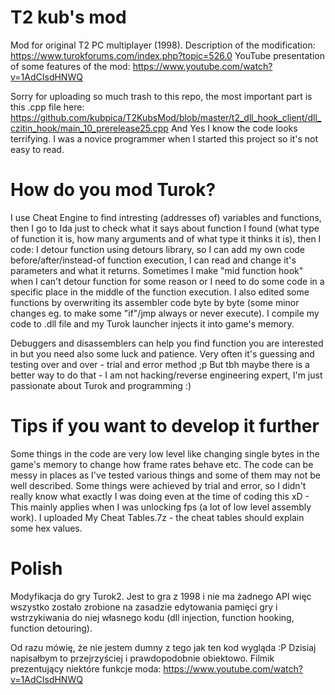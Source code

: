 # T2 kub's mod
Mod for original T2 PC multiplayer (1998).
Description of the modification: https://www.turokforums.com/index.php?topic=526.0
YouTube presentation of some features of the mod: https://www.youtube.com/watch?v=1AdCIsdHNWQ

Sorry for uploading so much trash to this repo, the most important part is this .cpp file here: https://github.com/kubpica/T2KubsMod/blob/master/t2_dll_hook_client/dll_czitin_hook/main_10_prerelease25.cpp
And Yes I know the code looks terrifying. I was a novice programmer when I started this project so it's not easy to read.

# How do you mod Turok?
I use Cheat Engine to find intresting (addresses of) variables and functions, then I go to Ida just to check what it says about function I found (what type of function it is, how many arguments and of what type it thinks it is), then I code: I detour function using detours library, so I can add my own code before/after/instead-of function execution, I can read and change it's parameters and what it returns. Sometimes I make "mid function hook" when I can't detour function for some reason or I need to do some code in a specific place in the middle of the function execution. I also edited some functions by overwriting its assembler code byte by byte (some minor changes eg. to make some "if"/jmp always or never execute). I compile my code to .dll file and my Turok launcher injects it into game's memory.

Debuggers and disassemblers can help you find function you are interested in but you need also some luck and patience. Very often it's guessing and testing over and over - trial and error method ;p But tbh maybe there is a better way to do that - I am not hacking/reverse engineering expert, I'm just passionate about Turok and programming :)

# Tips if you want to develop it further
Some things in the code are very low level like changing single bytes in the game's memory to change how frame rates behave etc. The code can be messy in places as I've tested various things and some of them may not be well described. Some things were achieved by trial and error, so I didn't really know what exactly I was doing even at the time of coding this xD - This mainly applies when I was unlocking fps (a lot of low level assembly work). I uploaded My Cheat Tables.7z - the cheat tables should explain some hex values.

# Polish
Modyfikacja do gry Turok2. Jest to gra z 1998 i nie ma żadnego API więc wszystko zostało zrobione na zasadzie edytowania pamięci gry i wstrzykiwania do niej własnego kodu (dll injection, function hooking, function detouring).

Od razu mówię, że nie jestem dumny z tego jak ten kod wygląda :P Dzisiaj napisałbym to przejrzyściej i prawdopodobnie obiektowo.
Filmik prezentujący niektóre funkcje moda: https://www.youtube.com/watch?v=1AdCIsdHNWQ
